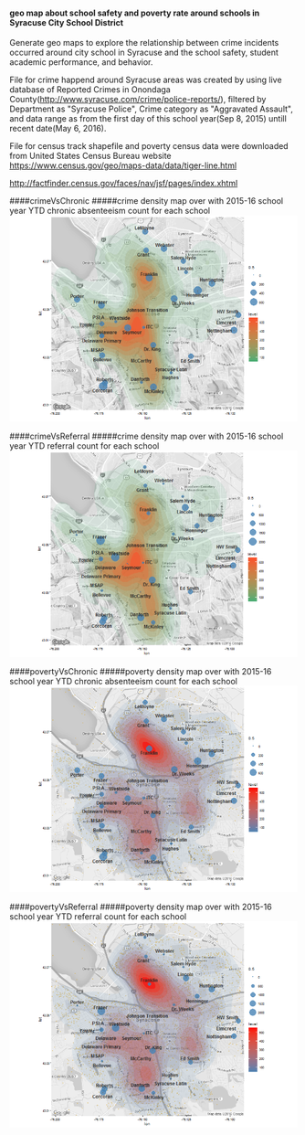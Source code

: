 #### geo map about school safety and poverty rate around schools in Syracuse City School District
Generate geo maps to explore the relationship between crime incidents occurred around city school in Syracuse and the school safety, student academic performance, and behavior.

File for crime happend around Syracuse areas was created by using live database of Reported Crimes in Onondaga County(http://www.syracuse.com/crime/police-reports/), filtered by Department as "Syracuse Police", Crime category as "Aggravated Assault", and data range as from the first day of this school year(Sep 8, 2015) untill recent date(May 6, 2016).

File for census track shapefile and poverty census data were downloaded from United States Census Bureau website
https://www.census.gov/geo/maps-data/data/tiger-line.html

http://factfinder.census.gov/faces/nav/jsf/pages/index.xhtml

####crimeVsChronic
#####crime density map over with 2015-16 school year YTD chronic absenteeism count for each school
![alt text](https://github.com/cynthia0611/geoMapAboutSchoolSafety-Crime/blob/master/Pics/crimeVsChronic.png)

####crimeVsReferral
#####crime density map over with  2015-16 school year YTD referral count for each school
![alt text](https://github.com/cynthia0611/geoMapAboutSchoolSafety-Crime/blob/master/Pics/crimeVsReferral.png)

####povertyVsChronic
#####poverty density map over with 2015-16 school year YTD chronic absenteeism count for each school
![alt text](https://github.com/cynthia0611/geoMapAboutSchoolSafety-Crime/blob/master/Pics/povertyVsChronic.png)

####povertyVsReferral
#####poverty density map over with 2015-16 school year YTD referral count for each school
![alt text](https://github.com/cynthia0611/geoMapAboutSchoolSafety-Crime/blob/master/Pics/povertyVsReferral.png)
